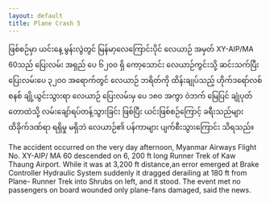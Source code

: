 ```yaml
---
layout: default
title: Plane Crash 5
---
```


<p class="my"><span class="mm3">ဖြစ်စဉ်မှာ ယင်းနေ့ မွန်းလွဲတွင် မြန်မာ့လေကြောင်းပိုင် လေယာဉ် အမှတ် XY-AIP/MA 60သည် ပြေးလမ်း အရှည် ပေ ၆၂၀၀ ရှိ ကော့သောင်း လေယာဉ်ကွင်းသို့ ဆင်းသက်ပြီး ပြေးလမ်းပေ ၃၂၀၀ အရောက်တွင် လေယာဉ် ဘရိတ်ကို ထိန်းချုပ်သည့် ဟိုက်ဒရော်လစ် စနစ် ချို့ယွင်းသွားရာ လေယာဉ် ပြေးလမ်းမှ ပေ ၁၈၀ အကွာ ဝဲဘက် မြေပြင် ချုံပုတ်တောထဲသို့ လမ်းချော်ရပ်တန့်သွားခြင်း ဖြစ်ပြီး ယင်းဖြစ်စဉ်ကြောင့် ခရီးသည်များ ထိခိုက်ဒဏ်ရာ ရရှိမှု မရှိဘဲ လေယာဉ်၏ ပန်ကာများ ပျက်စီးသွားကြောင်း သိရသည်။ </span></p>

<p class="hide-this">The accident occurred on the very day afternoon, Myanmar Airways Flight No. XY-AIP/ MA 60 descended on 6, 200 ft long Runner Trek of Kaw Thaung Airport. While it was at 3,200 ft distance,an error emerged at Brake Controller Hydraulic System suddenly it dragged derailing at 180 ft from Plane- Runner Trek into Shrubs on left, and it stood. The event met no passengers on board wounded only plane-fans damaged, said the news.</p>
